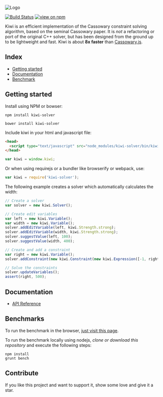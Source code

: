 ![Logo](logo.png)

[![Build Status](https://travis-ci.org/nucleic/kiwi.svg?branch=master)](https://travis-ci.org/nucleic/kiwi)
[![view on npm](http://img.shields.io/npm/v/kiwi-solver.svg)](https://www.npmjs.org/package/kiwi-solver)

Kiwi is an efficient implementation of the Cassowary constraint solving
algorithm, based on the seminal Cassowary paper.
It is *not* a refactoring or port of the original C++ solver, but
has been designed from the ground up to be lightweight and fast. Kiwi is
about **8x faster** than [Cassowary.js](https://github.com/slightlyoff/cassowary.js).


## Index
- [Getting started](#getting-started)
- [Documentation](#documentation)
- [Benchmark](#benchmark)

## Getting started

Install using NPM or bowser:

	npm install kiwi-solver

	bower install kiwi-solver

Include kiwi in your html and javascript file:

```html
<head>
  <script type="text/javascript" src="node_modules/kiwi-solver/bin/kiwi.js"></script>
</head>
```

```javascript
var kiwi = window.kiwi;
```

Or when using requirejs or a bundler like browserify or webpack, use:

```javascript
var kiwi = require('kiwi-solver');
```

The following example creates a solver which automatically calculates the width:

```javascript
// Create a solver
var solver = new kiwi.Solver();

// Create edit variables
var left = new kiwi.Variable();
var width = new kiwi.Variable();
solver.addEditVariable(left, kiwi.Strength.strong);
solver.addEditVariable(width, kiwi.Strength.strong);
solver.suggestValue(left, 100);
solver.suggestValue(width, 400);

// Create and add a constraint
var right = new kiwi.Variable();
solver.addConstraint(new kiwi.Constraint(new kiwi.Expression([-1, right], left, width), kiwi.Operator.Eq));

// Solve the constraints
solver.updateVariables();
assert(right, 500);
```

## Documentation

- [API Reference](docs/Kiwi.md)


## Benchmarks

To run the benchmark in the browser, [just visit this page](https://rawgit.com/IjzerenHein/kiwi/feature-js/ts/bench/index.html).

To run the benchmark locally using nodejs, *clone or download this repository* and execute the following steps:

	npm install
	grunt bench


## Contribute

If you like this project and want to support it, show some love
and give it a star.
